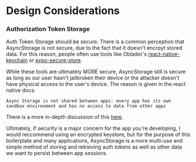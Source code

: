 # Design Considerations

### Authorization Token Storage
Auth Token Storage should be secure. There is a common perception that AsyncStorage is not secure,
due to the fact that it doesn't encrpyt stored data. For this reason, people often use tools like
Oblador's [react-native-keychain](https://github.com/oblador/react-native-keychain) or 
[expo-secure-store](https://github.com/expo/expo/tree/master/packages/expo-secure-store#installation-in-bare-react-native-projects).

While these tools are ultimately MORE secure, AsyncStorage still is secure as long as our user hasn't
jailbroken their device or the attacker doesn't have physical access to the user's device. The reason is
given in the react native docs:
```
Async Storage is not shared between apps: every app has its own sandbox environment and has no access to data from other apps
```
There is a more in-depth discussion of this [here](https://stackoverflow.com/a/39112472/8594291).

Ultimately, if security is a major concern for the app you're developing, I would reccommend using an encrypted
keystore, but for the purpose of this boilerplate and many applications, AsyncStorage is a more multi-use and simple
method of storing and retrieving auth tokens as well as other data we want to persist between app sessions.